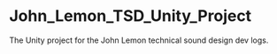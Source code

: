 # John_Lemon_TSD_Unity_Project
The Unity project for the John Lemon technical sound design dev logs.
